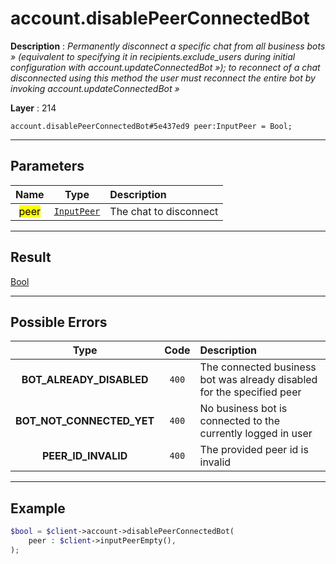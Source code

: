 # account.disablePeerConnectedBot

**Description** : *Permanently disconnect a specific chat from all business bots &raquo; \(equivalent to specifying it in recipients\.exclude\_users during initial configuration with account\.updateConnectedBot &raquo;\); to reconnect of a chat disconnected using this method the user must reconnect the entire bot by invoking account\.updateConnectedBot &raquo;*

**Layer** : 214

```tl
account.disablePeerConnectedBot#5e437ed9 peer:InputPeer = Bool;
```

---

## Parameters

| Name | Type | Description |
| :---: | :---: | :--- |
| <mark>peer</mark> | [`InputPeer`](type/InputPeer) | The chat to disconnect |

---

## Result

[Bool](type/Bool)

---

## Possible Errors

| Type | Code | Description |
| :---: | :---: | :--- |
| **BOT_ALREADY_DISABLED** | `400` | The connected business bot was already disabled for the specified peer |
| **BOT_NOT_CONNECTED_YET** | `400` | No business bot is connected to the currently logged in user |
| **PEER_ID_INVALID** | `400` | The provided peer id is invalid |

---

## Example

```php
$bool = $client->account->disablePeerConnectedBot(
	peer : $client->inputPeerEmpty(),
);
```
